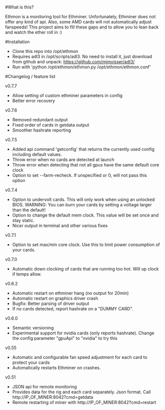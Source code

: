 #What is this?

Ethmon is a monitoring tool for Ethminer. Unfortunately, Ethminer does not offer any kind of api. Also, some AMD cards will not automatically adjust fanspeeds! This project aims to fill these gaps and to allow you to lean back and watch the ether roll in :)


#Installation

* Clone this repo into /opt/ethmon
* Requires adl3 in /opt/scripts/adl3. No need to install it, just download from github and unpack: https://github.com/mjmvisser/adl3/
* Run with 'python /opt/ethmon/ethmon.py /opt/ethmon/ethmon.conf'


#Changelog / feature list

v0.7.7
* Allow setting of custom ethminer parameters in config
* Better error recovery

v0.7.6
* Removed redundant output
* Fixed order of cards in getdata output
* Smoother hashrate reporting

v0.7.5
* Added api command 'getconfig' that returns the currently used config including default values.
* Throw error when no cards are detected at launch
* Throw error when detecting that not all gpus have the same default core clock
* Option to set --farm-recheck. If unspecified or 0, will not pass this option

v0.7.4
* Option to undervolt cards. This will only work when using an unlocked BIOS. WARNING: You can burn your cards by setting a voltage larger than the default!
* Option to change the default mem clock. This value will be set once and stay static.
* Nicer output in terminal and other various fixes

v0.7.1
* Option to set max/min core clock. Use this to limit power consumption of your cards.

v0.7.0
* Automatic down clocking of cards that are running too hot. Will up clock if temps allow.

v0.6.2
* Automatic restart on ethminer hang (no output for 20min)
* Automatic restart on graphics driver crash
* Bugfix: Better parsing of driver output
* If no cards detected, report hashrate on a "DUMMY CARD".

v0.6.0
* Semantic versioning
* Experimental support for nvidia cards (only reports hashrate). Change the config parameter "gpuApi" to "nvidia" to try this

v0.55
* Automatic and configurable fan speed adjustment for each card to protect your cards
* Automatically restarts Ethminer on crashes.

v0.51
* JSON api for remote monitoring
* Provides data for the rig and each card separately. Json format. Call http://IP_OF_MINER:8042?cmd=getdata
* Remote restarting of miner with http://IP_OF_MINER:8042?cmd=restart
